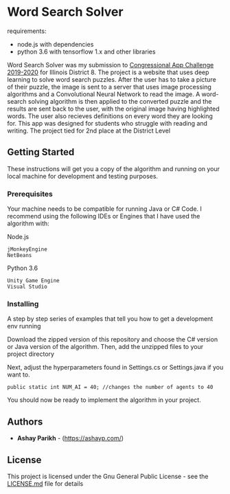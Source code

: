 # Word Search Solver


requirements:

- node.js with dependencies
- python 3.6 with tensorflow 1.x and other libraries

Word Search Solver was my submission to [Congressional App Challenge 2019-2020](https://www.congressionalappchallenge.us/) for Illinois District 8. The project is a website that uses deep learning to solve word search puzzles. After the user has to take a picture of their puzzle, the image is sent to a server that uses image processing algorithms and a Convolutional Neural Network to read the image. A word-search solving algorithm is then applied to the converted puzzle and the results are sent back to the user, with the original image having highlighted words. The user also recieves definitions on every word they are looking for. This app was designed for students who struggle with reading and writing. The project tied for 2nd place at the District Level

## Getting Started

These instructions will get you a copy of the algorithm and running on your local machine for development and testing purposes.

### Prerequisites

Your machine needs to be compatible for running Java or C# Code. I recommend using the following IDEs or Engines that I have used the algorithm with:

Node.js
```
jMonkeyEngine
NetBeans
```
Python 3.6
```
Unity Game Engine
Visual Studio
```

### Installing

A step by step series of examples that tell you how to get a development env running

Download the zipped version of this repository and choose the C# version or Java version of the algorithm. Then, add the unzipped files to your project directory

Next, adjust the hyperparameters found in Settings.cs or Settings.java if you want to.
```
public static int NUM_AI = 40; //changes the number of agents to 40
```
You should now be ready to implement the algorithm in your project.



## Authors

* **Ashay Parikh** - (https://ashayp.com/)

## License

This project is licensed under the Gnu General Public License - see the [LICENSE.md](https://github.com/ashayp22/WordSearchSolver/blob/master/LICENSE) file for details


